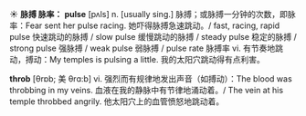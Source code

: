 ☀ <span class="category">**脉搏 脉率：**</span>
<span class="vocabulary">**pulse**</span> [pʌls] 
<span class="definition">n. [usually sing.] 脉搏；或脉搏一分钟的次数，即脉率：</span>Fear sent her pulse racing. 她吓得脉搏急速跳动。/ fast, racing, rapid pulse 快速跳动的脉搏 / slow pulse 缓慢跳动的脉搏 / steady pulse 稳定的脉搏 / strong pulse 强脉搏 / weak pulse 弱脉搏 / pulse rate 脉搏率 <span class="definition">vi. 有节奏地跳动，搏动：</span>My temples is pulsing a little. 我的太阳穴跳动得有点利害。
           
<span class="vocabulary">**throb**</span> [θrɒb; 美 θrɑ:b]
<span class="definition">vi. 强烈而有规律地发出声音（如搏动）：</span>The blood was throbbing in my veins. 血液在我的静脉中有节律地涌动着。/ The vein at his temple throbbed angrily. 他太阳穴上的血管愤怒地跳动着。
